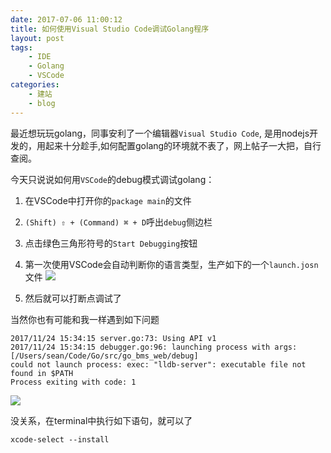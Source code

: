 ```yaml
---
date: 2017-07-06 11:00:12
title: 如何使用Visual Studio Code调试Golang程序
layout: post
tags:
    - IDE
    - Golang
    - VSCode
categories:
    - 建站
    - blog
---
```


最近想玩玩golang，同事安利了一个编辑器`Visual Studio Code`, 是用nodejs开发的，用起来十分趁手,如何配置golang的环境就不表了，网上帖子一大把，自行查阅。

今天只说说如何用`VSCode`的debug模式调试golang：

1. 在VSCode中打开你的`package main`的文件

2. `(Shift) ⇧ + (Command) ⌘ + D`呼出`debug`侧边栏

3. 点击绿色三角形符号的`Start Debugging`按钮

4. 第一次使用VSCode会自动判断你的语言类型，生产如下的一个`launch.josn`文件
![](http://ww1.sinaimg.cn/large/6a629b92gy1fluf8ejfztj21r41asan3.jpg)

5. 然后就可以打断点调试了

当然你也有可能和我一样遇到如下问题
```
2017/11/24 15:34:15 server.go:73: Using API v1
2017/11/24 15:34:15 debugger.go:96: launching process with args: [/Users/sean/Code/Go/src/go_bms_web/debug]
could not launch process: exec: "lldb-server": executable file not found in $PATH
Process exiting with code: 1
```
![](http://ww1.sinaimg.cn/large/6a629b92gy1flu6fg9vcsj21r41as15n.jpg)

没关系，在terminal中执行如下语句，就可以了
```
xcode-select --install
```
